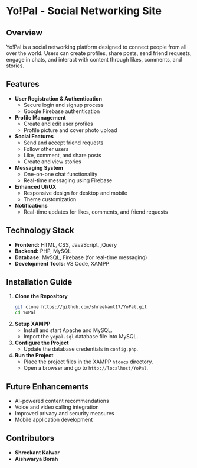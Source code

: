 # Yo!Pal - Social Networking Site

## Overview
Yo!Pal is a social networking platform designed to connect people from all over the world. Users can create profiles, share posts, send friend requests, engage in chats, and interact with content through likes, comments, and stories.

## Features
- **User Registration & Authentication**
  - Secure login and signup process
  - Google Firebase authentication
- **Profile Management**
  - Create and edit user profiles
  - Profile picture and cover photo upload
- **Social Features**
  - Send and accept friend requests
  - Follow other users
  - Like, comment, and share posts
  - Create and view stories
- **Messaging System**
  - One-on-one chat functionality
  - Real-time messaging using Firebase
- **Enhanced UI/UX**
  - Responsive design for desktop and mobile
  - Theme customization
- **Notifications**
  - Real-time updates for likes, comments, and friend requests
  
## Technology Stack
- **Frontend:** HTML, CSS, JavaScript, jQuery
- **Backend:** PHP, MySQL
- **Database:** MySQL, Firebase (for real-time messaging)
- **Development Tools:** VS Code, XAMPP

## Installation Guide
1. **Clone the Repository**
   ```bash
   git clone https://github.com/shreekant17/YoPal.git
   cd YoPal
   ```
2. **Setup XAMPP**
   - Install and start Apache and MySQL.
   - Import the `yopal.sql` database file into MySQL.
3. **Configure the Project**
   - Update the database credentials in `config.php`.
4. **Run the Project**
   - Place the project files in the XAMPP `htdocs` directory.
   - Open a browser and go to `http://localhost/YoPal`.

## Future Enhancements
- AI-powered content recommendations
- Voice and video calling integration
- Improved privacy and security measures
- Mobile application development

## Contributors
- **Shreekant Kalwar**
- **Aishwarya Borah**


